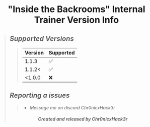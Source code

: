# <center> "Inside the Backrooms" Internal Trainer Version Info </center>
>## ***Supported Versions***
>>| Version    | Supported          |
>>| ---------  | ------------------ |
>>| 1.1.3      | :white_check_mark: |
>>| 1.1.2<     | :white_check_mark: |
>>| <1.0.0     | :x:                |
>## ***Reporting a issues***
>>+ *Message me on discord Chr0nicxHack3r*
>###### <center> ***Created and released by Chr0nicxHack3r*** </center>
